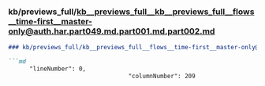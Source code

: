### kb/previews_full/kb__previews_full__kb__previews_full__flows__time-first__master-only@auth.har.part049.md.part001.md.part002.md

```md
### kb/previews_full/kb__previews_full__flows__time-first__master-only@auth.har.part049.md.part001.md (part 002)

```md
      "lineNumber": 0,
                                  "columnNumber": 209
             
```

```

```
